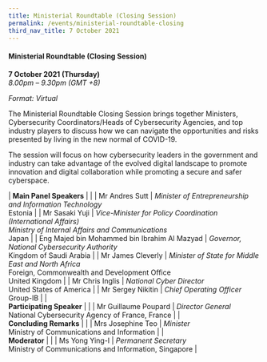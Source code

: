 ```yaml
---
title: Ministerial Roundtable (Closing Session)
permalink: /events/ministerial-roundtable-closing
third_nav_title: 7 October 2021
---
```

#### **Ministerial Roundtable (Closing Session)**

**7 October 2021 (Thursday)**  
*8.00pm – 9.30pm (GMT +8)*

*Format: Virtual*

The Ministerial Roundtable Closing Session brings together Ministers, Cybersecurity Coordinators/Heads of Cybersecurity Agencies, and top industry players to discuss how we can navigate the opportunities and risks presented by living in the new normal of COVID-19. 

The session will focus on how cybersecurity leaders in the government and industry can take advantage of the evolved digital landscape to promote innovation and digital collaboration while promoting a secure and safer cyberspace.

| **Main Panel Speakers**                          |                                                                                                                                       |
| Mr Andres Sutt                               | *Minister of Entrepreneurship and Information Technology*<br>Estonia                                                                               |
| Mr Sasaki Yuji                               | *Vice-Minister for Policy Coordination (International Affairs)<br>Ministry of Internal Affairs and Communications*<br>Japan |
| Eng Majed bin Mohammed bin Ibrahim Al Mazyad | *Governor, National Cybersecurity Authority*<br>Kingdom of Saudi Arabia                                                                                      |
| Mr James Cleverly                            | *Minister of State for Middle East and North Africa*<br>Foreign, Commonwealth and Development Office<br>United Kingdom                                                                                    |
| Mr Chris Inglis                              | *National Cyber Director*<br>United States of America                                                                                                               |
| Mr Sergey Nikitin                            | *Chief Operating Officer*<br>Group-IB                                                                                                               |
| <br> **Participating Speaker**                       |                                                                                                                                       |
| Mr Guillaume Poupard                         | *Director General*<br>National Cybersecurity Agency of France, France                                                                                                                      |
| <br> **Concluding Remarks**          |                                                              |
| Mrs Josephine Teo  | *Minister*<br>Ministry of Communications and Information                  |
| <br> **Moderator**                                    |                                                                                                                                       |
| Ms Yong Ying-I                               | *Permanent Secretary*<br>Ministry of Communications and Information, Singapore                                                                                                                   |